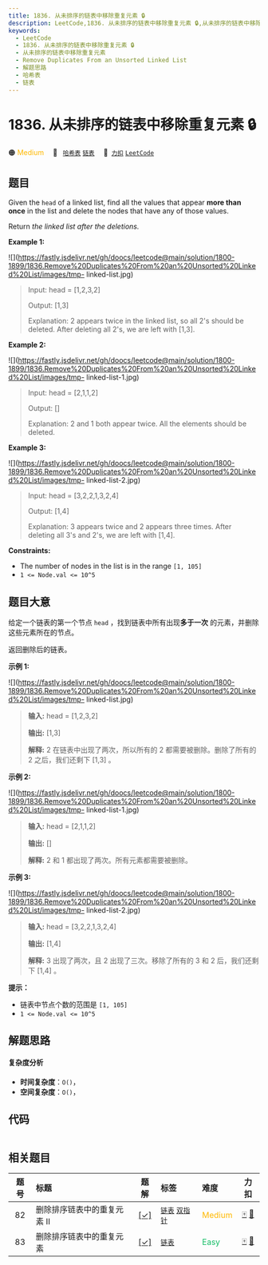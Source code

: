 ```yaml
---
title: 1836. 从未排序的链表中移除重复元素 🔒
description: LeetCode,1836. 从未排序的链表中移除重复元素 🔒,从未排序的链表中移除重复元素,Remove Duplicates From an Unsorted Linked List,解题思路,哈希表,链表
keywords:
  - LeetCode
  - 1836. 从未排序的链表中移除重复元素 🔒
  - 从未排序的链表中移除重复元素
  - Remove Duplicates From an Unsorted Linked List
  - 解题思路
  - 哈希表
  - 链表
---
```


# 1836. 从未排序的链表中移除重复元素 🔒

🟠 <font color=#ffb800>Medium</font>&emsp; 🔖&ensp; [`哈希表`](/tag/hash-table.md) [`链表`](/tag/linked-list.md)&emsp; 🔗&ensp;[`力扣`](https://leetcode.cn/problems/remove-duplicates-from-an-unsorted-linked-list) [`LeetCode`](https://leetcode.com/problems/remove-duplicates-from-an-unsorted-linked-list)

## 题目

Given the `head` of a linked list, find all the values that appear **more than
once** in the list and delete the nodes that have any of those values.

Return _the linked list after the deletions._



**Example 1:**

![](https://fastly.jsdelivr.net/gh/doocs/leetcode@main/solution/1800-1899/1836.Remove%20Duplicates%20From%20an%20Unsorted%20Linked%20List/images/tmp-
linked-list.jpg)

> 
> 
> Input: head = [1,2,3,2]
> 
> 
> 
> Output: [1,3]
> 
> 
> 
> Explanation: 2 appears twice in the linked list, so all 2's should be deleted. After deleting all 2's, we are left with [1,3].
> 
> 

**Example 2:**

![](https://fastly.jsdelivr.net/gh/doocs/leetcode@main/solution/1800-1899/1836.Remove%20Duplicates%20From%20an%20Unsorted%20Linked%20List/images/tmp-
linked-list-1.jpg)

> 
> 
> Input: head = [2,1,1,2]
> 
> 
> 
> Output: []
> 
> 
> 
> Explanation: 2 and 1 both appear twice. All the elements should be deleted.
> 
> 

**Example 3:**

![](https://fastly.jsdelivr.net/gh/doocs/leetcode@main/solution/1800-1899/1836.Remove%20Duplicates%20From%20an%20Unsorted%20Linked%20List/images/tmp-
linked-list-2.jpg)

> 
> 
> Input: head = [3,2,2,1,3,2,4]
> 
> 
> 
> Output: [1,4]
> 
> 
> 
> Explanation: 3 appears twice and 2 appears three times. After deleting all 3's and 2's, we are left with [1,4].
> 
> 

**Constraints:**

  * The number of nodes in the list is in the range `[1, 105]`
  * `1 <= Node.val <= 10^5`


## 题目大意

给定一个链表的第一个节点 `head` ，找到链表中所有出现**多于一次** 的元素，并删除这些元素所在的节点。

返回删除后的链表。

**示例 1:**

![](https://fastly.jsdelivr.net/gh/doocs/leetcode@main/solution/1800-1899/1836.Remove%20Duplicates%20From%20an%20Unsorted%20Linked%20List/images/tmp-
linked-list.jpg)

> 
> 
> 
> 
> 
> **输入:** head = [1,2,3,2]
> 
> **输出:** [1,3]
> 
> **解释:** 2 在链表中出现了两次，所以所有的 2 都需要被删除。删除了所有的 2 之后，我们还剩下 [1,3] 。
> 
> 

**示例 2:**

![](https://fastly.jsdelivr.net/gh/doocs/leetcode@main/solution/1800-1899/1836.Remove%20Duplicates%20From%20an%20Unsorted%20Linked%20List/images/tmp-
linked-list-1.jpg)

> 
> 
> 
> 
> 
> **输入:** head = [2,1,1,2]
> 
> **输出:** []
> 
> **解释:** 2 和 1 都出现了两次。所有元素都需要被删除。
> 
> 

**示例 3:**

![](https://fastly.jsdelivr.net/gh/doocs/leetcode@main/solution/1800-1899/1836.Remove%20Duplicates%20From%20an%20Unsorted%20Linked%20List/images/tmp-
linked-list-2.jpg)

> 
> 
> 
> 
> 
> **输入:** head = [3,2,2,1,3,2,4]
> 
> **输出:** [1,4]
> 
> **解释:** 3 出现了两次，且 2 出现了三次。移除了所有的 3 和 2 后，我们还剩下 [1,4] 。
> 
> 

**提示：**

  * 链表中节点个数的范围是 `[1, 105]`
  * `1 <= Node.val <= 10^5`


## 解题思路

#### 复杂度分析

- **时间复杂度**：`O()`，
- **空间复杂度**：`O()`，

## 代码

```javascript

```

## 相关题目

<!-- prettier-ignore -->
| 题号 | 标题 | 题解 | 标签 | 难度 | 力扣 |
| :------: | :------ | :------: | :------ | :------ | :------: |
| 82 | 删除排序链表中的重复元素 II | [[✓]](/problem/0082.md) |  [`链表`](/tag/linked-list.md) [`双指针`](/tag/two-pointers.md) | <font color=#ffb800>Medium</font> | [🀄️](https://leetcode.cn/problems/remove-duplicates-from-sorted-list-ii) [🔗](https://leetcode.com/problems/remove-duplicates-from-sorted-list-ii) |
| 83 | 删除排序链表中的重复元素 | [[✓]](/problem/0083.md) |  [`链表`](/tag/linked-list.md) | <font color=#15bd66>Easy</font> | [🀄️](https://leetcode.cn/problems/remove-duplicates-from-sorted-list) [🔗](https://leetcode.com/problems/remove-duplicates-from-sorted-list) |